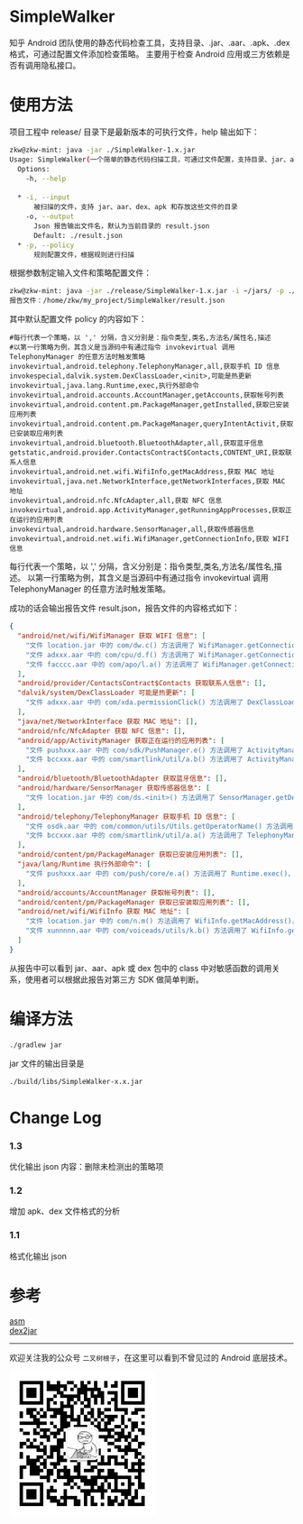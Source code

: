 # SimpleWalker
知乎 Android 团队使用的静态代码检查工具，支持目录、.jar、.aar、.apk、.dex 格式，可通过配置文件添加检查策略。
主要用于检查 Android 应用或三方依赖是否有调用隐私接口。
# 使用方法
项目工程中 release/ 目录下是最新版本的可执行文件，help 输出如下：
``` bash
zkw@zkw-mint: java -jar ./SimpleWalker-1.x.jar
Usage: SimpleWalker(一个简单的静态代码扫描工具，可通过文件配置，支持目录、jar、aar、apk、dex 格式) [options]
  Options:
    -h, --help

  * -i, --input
      被扫描的文件，支持 jar、aar、dex、apk 和存放这些文件的目录
    -o, --output
      Json 报告输出文件名，默认为当前目录的 result.json
      Default: ./result.json
  * -p, --policy
      规则配置文件，根据规则进行扫描
```
根据参数制定输入文件和策略配置文件：
``` bash
zkw@zkw-mint: java -jar ./release/SimpleWalker-1.x.jar -i ~/jars/ -p ./release/policy                                                                               SIGINT(2) ↵  8711  16:55:48
报告文件：/home/zkw/my_project/SimpleWalker/result.json
```
其中默认配置文件 policy 的内容如下：
```
#每行代表一个策略，以 ',' 分隔，含义分别是：指令类型,类名,方法名/属性名,描述
#以第一行策略为例，其含义是当源码中有通过指令 invokevirtual 调用 TelephonyManager 的任意方法时触发策略
invokevirtual,android.telephony.TelephonyManager,all,获取手机 ID 信息
invokespecial,dalvik.system.DexClassLoader,<init>,可能是热更新
invokevirtual,java.lang.Runtime,exec,执行外部命令
invokevirtual,android.accounts.AccountManager,getAccounts,获取帐号列表
invokevirtual,android.content.pm.PackageManager,getInstalled,获取已安装应用列表
invokevirtual,android.content.pm.PackageManager,queryIntentActivit,获取已安装取应用列表
invokevirtual,android.bluetooth.BluetoothAdapter,all,获取蓝牙信息
getstatic,android.provider.ContactsContract$Contacts,CONTENT_URI,获取联系人信息
invokevirtual,android.net.wifi.WifiInfo,getMacAddress,获取 MAC 地址
invokevirtual,java.net.NetworkInterface,getNetworkInterfaces,获取 MAC 地址
invokevirtual,android.nfc.NfcAdapter,all,获取 NFC 信息
invokevirtual,android.app.ActivityManager,getRunningAppProcesses,获取正在运行的应用列表
invokevirtual,android.hardware.SensorManager,all,获取传感器信息
invokevirtual,android.net.wifi.WifiManager,getConnectionInfo,获取 WIFI 信息
```
每行代表一个策略，以 ',' 分隔，含义分别是：指令类型,类名,方法名/属性名,描述。
以第一行策略为例，其含义是当源码中有通过指令 invokevirtual 调用 TelephonyManager 的任意方法时触发策略。

成功的话会输出报告文件 result.json，报告文件的内容格式如下：
``` json
{
  "android/net/wifi/WifiManager 获取 WIFI 信息": [
    "文件 location.jar 中的 com/dw.c() 方法调用了 WifiManager.getConnectionInfo()，获取 WIFI 信息",
    "文件 adxxx.aar 中的 com/cpu/d.f() 方法调用了 WifiManager.getConnectionInfo()，获取 WIFI 信息",
    "文件 facccc.aar 中的 com/apo/l.a() 方法调用了 WifiManager.getConnectionInfo()，获取 WIFI 信息"
  ],
  "android/provider/ContactsContract$Contacts 获取联系人信息": [],
  "dalvik/system/DexClassLoader 可能是热更新": [
    "文件 adxxx.aar 中的 com/xda.permissionClick() 方法调用了 DexClassLoader.<init>()，可能是热更新"
  ],
  "java/net/NetworkInterface 获取 MAC 地址": [],
  "android/nfc/NfcAdapter 获取 NFC 信息": [],
  "android/app/ActivityManager 获取正在运行的应用列表": [
    "文件 pushxxx.aar 中的 com/sdk/PushManager.e() 方法调用了 ActivityManager.getRunningAppProcesses()，获取正在运行的应用列表",
    "文件 bccxxx.aar 中的 com/smartlink/util/a.b() 方法调用了 ActivityManager.getRunningAppProcesses()，获取正在运行的应用列表"
  ],
  "android/bluetooth/BluetoothAdapter 获取蓝牙信息": [],
  "android/hardware/SensorManager 获取传感器信息": [
    "文件 location.jar 中的 com/ds.<init>() 方法调用了 SensorManager.getDefaultSensor()，获取传感器信息"
  ],
  "android/telephony/TelephonyManager 获取手机 ID 信息": [
    "文件 osdk.aar 中的 com/common/utils/Utils.getOperatorName() 方法调用了 TelephonyManager.getSimOperator()，获取手机 ID 信息",
    "文件 bccxxx.aar 中的 com/smartlink/util/a.a() 方法调用了 TelephonyManager.getDeviceId()，获取手机 ID 信息"
  ],
  "android/content/pm/PackageManager 获取已安装应用列表": [],
  "java/lang/Runtime 执行外部命令": [
    "文件 pushxxx.aar 中的 com/push/core/e.a() 方法调用了 Runtime.exec()，执行外部命令"
  ],
  "android/accounts/AccountManager 获取帐号列表": [],
  "android/content/pm/PackageManager 获取已安装取应用列表": [],
  "android/net/wifi/WifiInfo 获取 MAC 地址": [
    "文件 location.jar 中的 com/n.m() 方法调用了 WifiInfo.getMacAddress()，获取 MAC 地址",
    "文件 xunnnnn.aar 中的 com/voiceads/utils/k.b() 方法调用了 WifiInfo.getMacAddress()，获取 MAC 地址"
  ]
}
```
从报告中可以看到 jar、aar、apk 或 dex 包中的 class 中对敏感函数的调用关系，使用者可以根据此报告对第三方 SDK 做简单判断。
# 编译方法
``` bash
./gradlew jar
```
jar 文件的输出目录是
``` bash
./build/libs/SimpleWalker-x.x.jar
```
# Change Log
### 1.3
优化输出 json 内容：删除未检测出的策略项
### 1.2
增加 apk、dex 文件格式的分析
### 1.1
格式化输出 json
# 参考
[asm](https://gitlab.ow2.org/asm/asm)  
[dex2jar](https://github.com/pxb1988/dex2jar)

* * *

欢迎关注我的公众号 `二叉树根子`，在这里可以看到不曾见过的 Android 底层技术。

<img width="258" height="258" alt="公众号" src="binary tree root.jpg">
